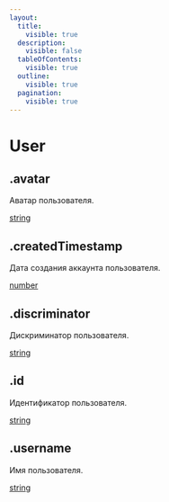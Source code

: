 ```yaml
---
layout:
  title:
    visible: true
  description:
    visible: false
  tableOfContents:
    visible: true
  outline:
    visible: true
  pagination:
    visible: true
---
```


# User

## .avatar

Аватар пользователя.

[string](https://developer.mozilla.org/ru/docs/Web/JavaScript/Reference/Global\_Objects/String)

## .createdTimestamp

Дата создания аккаунта пользователя.

[number](https://developer.mozilla.org/ru/docs/Web/JavaScript/Reference/Global\_Objects/Number)

## .discriminator

Дискриминатор пользователя.

[string](https://developer.mozilla.org/ru/docs/Web/JavaScript/Reference/Global\_Objects/String)

## .id

Идентификатор пользователя.

[string](https://developer.mozilla.org/ru/docs/Web/JavaScript/Reference/Global\_Objects/String)

## .username

Имя пользователя.

[string](https://developer.mozilla.org/ru/docs/Web/JavaScript/Reference/Global\_Objects/String)
